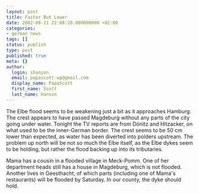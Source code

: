 ```yaml
---
layout: post
title: Faster But Lower
date: 2002-08-21 22:08:20.000000000 +02:00
categories:
- german news
tags: []
status: publish
type: post
published: true
meta: {}
author:
  login: shanson
  email: papascott-wp@gmail.com
  display_name: PapaScott
  first_name: Scott
  last_name: Hanson
---
```

<p>The Elbe flood seems to be weakening just a bit as it approaches Hamburg. The crest appears to have passed Magdeburg without any parts of the city going under water. Tonight the TV reports are from Dönitz and Hitzacker, on what used to be the inner-German border. The crest seems to be 50 cm lower than expected, as water has been diverted into polders upstream. The problem up north will be not so much the Elbe itself, as the Elbe dykes seem to be holding, but rather the flood backing up into its tributaries. </p>
<p>Mama has a cousin in a flooded village in Meck-Pomm. One of her department heads still has a house in Magdeburg, which is not flooded. Another lives in Geesthacht, of which parts (including one of Mama's restaurants) will be flooded by Saturday. In our county, the dyke should hold.</p>
